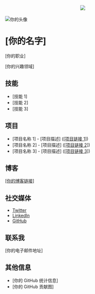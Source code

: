<html>
<head>
    <title>[你的名字] 的 GitHub 主页</title>
    <link rel="stylesheet" href="https://cdnjs.cloudflare.com/ajax/libs/github-markdown-css/5.0.0/github-markdown.min.css">
    <h1 align="center"> <a href="https://sunguoqi.com/"> <img src="https://readme-typing-svg.herokuapp.com/?lines=console.log(%22Hello%2C%20World!%22);小孙同学祝您今天愉快!&center=true&size=27"> </a> </h1>
</head>
<body>
    <div class="container">
        <div class="profile-section">
            <img src="你的头像 URL" alt="你的头像" class="avatar">
            <h1>[你的名字]</h1>
            <p>[你的职业]</p>
            <p>[你的兴趣领域]</p>
        </div>
        <div class="skills-section">
            <h2>技能</h2>
            <ul>
                <li>[技能 1]</li>
                <li>[技能 2]</li>
                <li>[技能 3]</li>
            </ul>
        </div>
        <div class="projects-section">
            <h2>项目</h2>
            <ul>
                <li>[项目名称 1] - [项目描述] (<a href="[项目链接 1]">[项目链接 1]</a>)</li>
                <li>[项目名称 2] - [项目描述] (<a href="[项目链接 2]">[项目链接 2]</a>)</li>
                <li>[项目名称 3] - [项目描述] (<a href="[项目链接 3]">[项目链接 3]</a>)</li>
            </ul>
        </div>
        <div class="blog-section">
            <h2>博客</h2>
            <p><a href="[你的博客链接]">[你的博客链接]</a></p>
        </div>
        <div class="social-media-section">
            <h2>社交媒体</h2>
            <ul>
                <li><a href="[你的 Twitter 链接]">Twitter</a></li>
                <li><a href="[你的 LinkedIn 链接]">LinkedIn</a></li>
                <li><a href="[你的 GitHub 链接]">GitHub</a></li>
            </ul>
        </div>
        <div class="contact-section">
            <h2>联系我</h2>
            <p>[你的电子邮件地址]</p>
        </div>
        <div class="other-info-section">
            <h2>其他信息</h2>
            <ul>
                <li>[你的 GitHub 统计信息]</li>
                <li>[你的 GitHub 贡献图]</li>
            </ul>
        </div>
    </div>
</body>
</html>

